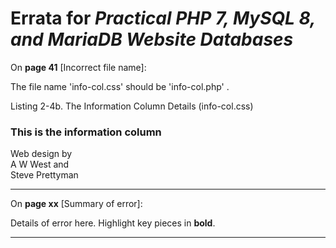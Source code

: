 # Errata for *Practical PHP 7, MySQL 8, and MariaDB Website Databases*

On **page 41** [Incorrect file name]:
 
The file name 'info-col.css'  should be 'info-col.php' .

Listing 2-4b. The Information Column Details (info-col.css)
<div>
<h3>This is the information column</h3>
<p>Web design by <br>A W West and<br>Steve Prettyman</p>
</div>


***

On **page xx** [Summary of error]:
 
Details of error here. Highlight key pieces in **bold**.

***